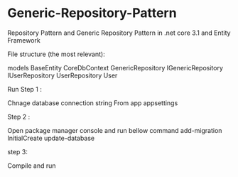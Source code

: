 # Generic-Repository-Pattern
Repository Pattern and Generic Repository Pattern in .net core 3.1 and Entity Framework

File structure (the most relevant):

models
 BaseEntity
 CoreDbContext
 GenericRepository
 IGenericRepository
 IUserRepository
 UserRepository
 User

Run
Step 1 :

Chnage database connection string From app appsettings 

Step 2 : 

Open package manager console and run bellow command 
add-migration InitialCreate
update-database

step 3: 

Compile and run
